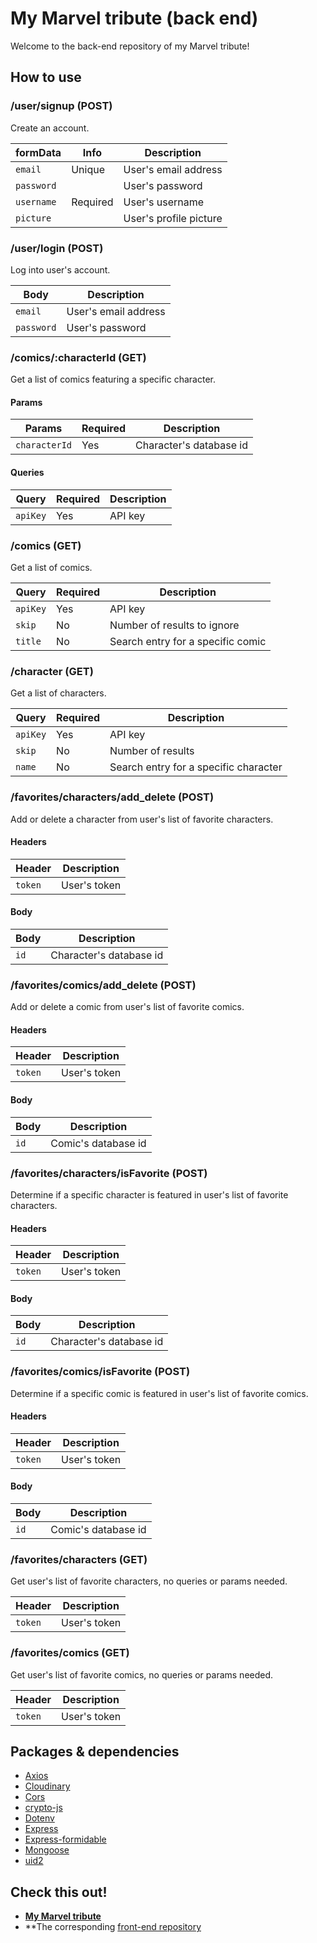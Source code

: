 # My Marvel tribute (back end)

Welcome to the back-end repository of my Marvel tribute!

## How to use

### /user/signup (POST)

Create an account.

| formData   | Info     | Description            |
| ---------- | -------- | ---------------------- |
| `email`    | Unique   | User's email address   |
| `password` |          | User's password        |
| `username` | Required | User's username        |
| `picture`  |          | User's profile picture |

### /user/login (POST)

Log into user's account.

| Body       | Description          |
| ---------- | -------------------- |
| `email`    | User's email address |
| `password` | User's password      |

### /comics/:characterId (GET)

Get a list of comics featuring a specific character.

#### Params

| Params        | Required | Description             |
| ------------- | -------- | ----------------------- |
| `characterId` | Yes      | Character's database id |

#### Queries

| Query    | Required | Description |
| -------- | -------- | ----------- |
| `apiKey` | Yes      | API key     |

### /comics (GET)

Get a list of comics.

| Query    | Required | Description                       |
| -------- | -------- | --------------------------------- |
| `apiKey` | Yes      | API key                           |
| `skip`   | No       | Number of results to ignore       |
| `title`  | No       | Search entry for a specific comic |

### /character (GET)

Get a list of characters.

| Query    | Required | Description                           |
| -------- | -------- | ------------------------------------- |
| `apiKey` | Yes      | API key                               |
| `skip`   | No       | Number of results                     |
| `name`   | No       | Search entry for a specific character |

### /favorites/characters/add_delete (POST)

Add or delete a character from user's list of favorite characters.

#### Headers

| Header  | Description  |
| ------- | ------------ |
| `token` | User's token |

#### Body

| Body | Description             |
| ---- | ----------------------- |
| `id` | Character's database id |

### /favorites/comics/add_delete (POST)

Add or delete a comic from user's list of favorite comics.

#### Headers

| Header  | Description  |
| ------- | ------------ |
| `token` | User's token |

#### Body

| Body | Description         |
| ---- | ------------------- |
| `id` | Comic's database id |

### /favorites/characters/isFavorite (POST)

Determine if a specific character is featured in user's list of favorite characters.

#### Headers

| Header  | Description  |
| ------- | ------------ |
| `token` | User's token |

#### Body

| Body | Description             |
| ---- | ----------------------- |
| `id` | Character's database id |

### /favorites/comics/isFavorite (POST)

Determine if a specific comic is featured in user's list of favorite comics.

#### Headers

| Header  | Description  |
| ------- | ------------ |
| `token` | User's token |

#### Body

| Body | Description         |
| ---- | ------------------- |
| `id` | Comic's database id |

### /favorites/characters (GET)

Get user's list of favorite characters, no queries or params needed.

| Header  | Description  |
| ------- | ------------ |
| `token` | User's token |

### /favorites/comics (GET)

Get user's list of favorite comics, no queries or params needed.

| Header  | Description  |
| ------- | ------------ |
| `token` | User's token |

## Packages & dependencies

- [Axios](https://www.npmjs.com/package/axios)
- [Cloudinary](https://www.npmjs.com/package/cloudinary)
- [Cors](https://www.npmjs.com/package/cors)
- [crypto-js](https://www.npmjs.com/package/crypto-js)
- [Dotenv](https://www.npmjs.com/package/dotenv)
- [Express](https://www.npmjs.com/package/express)
- [Express-formidable](https://www.npmjs.com/package/express-formidable)
- [Mongoose](https://www.npmjs.com/package/mongoose)
- [uid2](https://www.npmjs.com/package/uid2)

## Check this out!

- **[My Marvel tribute](https://marvel-tribute-arthur.netlify.app)**
- \*\*The corresponding [front-end repository](https://github.com/ArthurHtbk/marvel-frontend)
